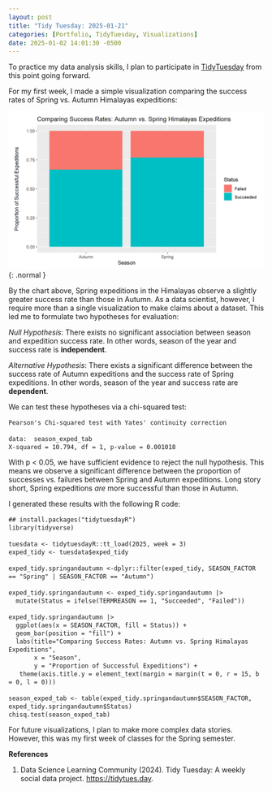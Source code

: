```yaml
---
layout: post
title: "Tidy Tuesday: 2025-01-21"
categories: [Portfolio, TidyTuesday, Visualizations]
date: 2025-01-02 14:01:30 -0500
---
```



To practice my data analysis skills, I plan to participate in
[TidyTuesday](https://github.com/rfordatascience/tidytuesday/tree/main) from this point going forward.

For my first week, I made a simple visualization comparing the success rates of Spring vs. Autumn Himalayas expeditions:

![Himalayas_visualization](/assets/img/himalayas_visualization.png){: .normal }

By the chart above, Spring expeditions in the Himalayas observe a slightly greater success rate than those in Autumn. As a data scientist, however, I require more than a single visualization to make claims about a dataset. This led me to formulate two hypotheses for evaluation:

*Null Hypothesis*: There exists no significant association between season and expedition success rate. In other words, season of the year and success rate is **independent**.

*Alternative Hypothesis*: There exists a significant difference between the success rate of Autumn expeditions and the success rate of Spring expeditions. In other words, season of the year and success rate are **dependent**.

 We can test these hypotheses via a chi-squared test:

```
Pearson's Chi-squared test with Yates' continuity correction

data:  season_exped_tab
X-squared = 10.794, df = 1, p-value = 0.001018
```
With p < 0.05, we have sufficient evidence to reject the null hypothesis. This means we observe a significant difference between the proportion of successes vs. failures between Spring and Autumn expeditions. Long story short, Spring expeditions *are* more successful than those in Autumn.

I generated these results with the following R code:

```
## install.packages("tidytuesdayR")
library(tidyverse)

tuesdata <- tidytuesdayR::tt_load(2025, week = 3)
exped_tidy <- tuesdata$exped_tidy

exped_tidy.springandautumn <-dplyr::filter(exped_tidy, SEASON_FACTOR  == "Spring" | SEASON_FACTOR == "Autumn")

exped_tidy.springandautumn <- exped_tidy.springandautumn |>
  mutate(Status = ifelse(TERMREASON == 1, "Succeeded", "Failed"))

exped_tidy.springandautumn |>
  ggplot(aes(x = SEASON_FACTOR, fill = Status)) +
  geom_bar(position = "fill") +
  labs(title="Comparing Success Rates: Autumn vs. Spring Himalayas Expeditions", 
       x = "Season",
       y = "Proportion of Successful Expeditions") +
   theme(axis.title.y = element_text(margin = margin(t = 0, r = 15, b = 0, l = 0)))

season_exped_tab <- table(exped_tidy.springandautumn$SEASON_FACTOR, exped_tidy.springandautumn$Status)
chisq.test(season_exped_tab)
```

For future visualizations, I plan to make more complex data stories. However, this was my first week of classes for the Spring semester.

**References**

1. Data Science Learning Community (2024). Tidy Tuesday: A weekly social data project. https://tidytues.day.